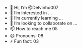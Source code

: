 - 👋 Hi, I’m @Delvinho007
- 👀 I’m interested in ...
- 🌱 I’m currently learning ...
- 💞️ I’m looking to collaborate on ...
- 📫 How to reach me 05
- 😄 Pronouns: 08
- ⚡ Fun fact: 03

<!---
Delvinho007/Delvinho007 is a ✨ special ✨ repository because its `README.md` (this file) appears on your GitHub profile.
You can click the Preview link to take a look at your changes.
--->
